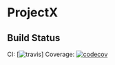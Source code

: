 # ProjectX

## Build Status

CI: [![travis](https://travis-ci.org/MoKob/ProjectX.svg?branch=master)]
Coverage: [![codecov](https://codecov.io/gh/MoKob/ProjectX/branch/master/graph/badge.svg)](https://codecov.io/gh/MoKob/ProjectX)



